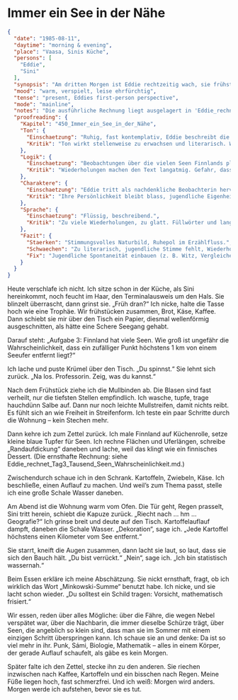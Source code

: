 # Immer ein See in der Nähe

```json
{
  "date": "1985-08-11",
  "daytime": "morning & evening",
  "place": "Vaasa, Sinis Küche",
  "persons": [
    "Eddie",
    "Sini"
  ],
  "synopsis": "Am dritten Morgen ist Eddie rechtzeitig wach, sie frühstückt mit Sini, die ihr den Zettel direkt am Tisch gibt. Tagsüber rechnet sie, versorgt ihre fast verheilten Füße und kocht ein thematisch passendes Abendessen. Am Abend erkennt Eddie, wie sehr Sini ihre Aufgaben mit Humor und Intelligenz auflädt. Ihr Respekt wächst, und zwischen beiden liegt ein unausgesprochenes Band.",
  "mood": "warm, verspielt, leise ehrfürchtig",
  "tense": "present, Eddies first-person perspective",
  "mode": "mainline",
  "notes": "Die ausführliche Rechnung liegt ausgelagert in 'Eddie_rechnet_Tag3_Tausend_Seen_Wahrscheinlichkeit.md'.",
  "proofreading": {
    "Kapitel": "450_Immer_ein_See_in_der_Nähe",
    "Ton": {
      "Einschaetzung": "Ruhig, fast kontemplativ, Eddie beschreibt die Naturbeobachtung mit Staunen.",
      "Kritik": "Ton wirkt stellenweise zu erwachsen und literarisch. Wenig jugendliche Spontaneität."
    },
    "Logik": {
      "Einschaetzung": "Beobachtungen über die vielen Seen Finnlands plausibel.",
      "Kritik": "Wiederholungen machen den Text langatmig. Gefahr, dass die Szene wie Füllmaterial wirkt."
    },
    "Charaktere": {
      "Einschaetzung": "Eddie tritt als nachdenkliche Beobachterin hervor.",
      "Kritik": "Ihre Persönlichkeit bleibt blass, jugendliche Eigenheiten fehlen. Keine Dynamik mit Nebenfiguren."
    },
    "Sprache": {
      "Einschaetzung": "Flüssig, beschreibend.",
      "Kritik": "Zu viele Wiederholungen, zu glatt. Füllwörter und lange Sätze nehmen Tempo raus."
    },
    "Fazit": {
      "Staerken": "Stimmungsvolles Naturbild, Ruhepol im Erzählfluss.",
      "Schwaechen": "Zu literarisch, jugendliche Stimme fehlt, Wiederholungen.",
      "Fix": "Jugendliche Spontaneität einbauen (z. B. Witz, Vergleiche), Sprache straffen, weniger Wiederholungen."
    }
  }
}
```

Heute verschlafe ich nicht. Ich sitze schon in der Küche, als Sini hereinkommt,
noch feucht im Haar, den Terminalausweis um den Hals. Sie blinzelt überrascht,
dann grinst sie. „Früh dran?“ Ich nicke, halte die Tasse hoch wie eine Trophäe.
Wir frühstücken zusammen, Brot, Käse, Kaffee. Dann schiebt sie mir über den
Tisch ein Papier, diesmal wellenförmig ausgeschnitten, als hätte eine Schere
Seegang gehabt.

Darauf steht: „Aufgabe 3: Finnland hat viele Seen. Wie groß ist ungefähr die
Wahrscheinlichkeit, dass ein zufälliger Punkt höchstens 1 km von einem Seeufer
entfernt liegt?“

Ich lache und puste Krümel über den Tisch. „Du spinnst.“ Sie lehnt sich zurück.
„Na los. Professorin. Zeig, was du kannst.“

Nach dem Frühstück ziehe ich die Mullbinden ab. Die Blasen sind fast verheilt,
nur die tiefsten Stellen empfindlich. Ich wasche, tupfe, trage hauchdünn Salbe
auf. Dann nur noch leichte Mullstreifen, damit nichts reibt. Es fühlt sich an
wie Freiheit in Streifenform. Ich teste ein paar Schritte durch die Wohnung –
kein Stechen mehr.

Dann kehre ich zum Zettel zurück. Ich male Finnland auf Küchenrolle, setze
kleine blaue Tupfer für Seen. Ich rechne Flächen und Uferlängen, schreibe
„Randaufdickung“ daneben und lache, weil das klingt wie ein finnisches Dessert.
(Die ernsthafte Rechnung: siehe
Eddie_rechnet_Tag3_Tausend_Seen_Wahrscheinlichkeit.md.)

Zwischendurch schaue ich in den Schrank. Kartoffeln, Zwiebeln, Käse. Ich
beschließe, einen Auflauf zu machen. Und weil’s zum Thema passt, stelle ich eine
große Schale Wasser daneben.

Am Abend ist die Wohnung warm vom Ofen. Die Tür geht, Regen prasselt, Sini tritt
herein, schiebt die Kapuze zurück. „Riecht nach … hm … Geografie?“ Ich grinse
breit und deute auf den Tisch. Kartoffelauflauf dampft, daneben die Schale
Wasser. „Dekoration“, sage ich. „Jede Kartoffel höchstens einen Kilometer vom
See entfernt.“

Sie starrt, kneift die Augen zusammen, dann lacht sie laut, so laut, dass sie
sich den Bauch hält. „Du bist verrückt.“ „Nein“, sage ich. „Ich bin statistisch
wassernah.“

Beim Essen erkläre ich meine Abschätzung. Sie nickt ernsthaft, fragt, ob ich
wirklich das Wort „Minkowski-Summe“ benutzt habe. Ich nicke, und sie lacht schon
wieder. „Du solltest ein Schild tragen: Vorsicht, mathematisch frisiert.“

Wir essen, reden über alles Mögliche: über die Fähre, die wegen Nebel verspätet
war, über die Nachbarin, die immer dieselbe Schürze trägt, über Seen, die
angeblich so klein sind, dass man sie im Sommer mit einem einzigen Schritt
überspringen kann. Ich schaue sie an und denke: Da ist so viel mehr in ihr.
Punk, Sámi, Biologie, Mathematik – alles in einem Körper, der gerade Auflauf
schaufelt, als gäbe es kein Morgen.

Später falte ich den Zettel, stecke ihn zu den anderen. Sie riechen inzwischen
nach Kaffee, Kartoffeln und ein bisschen nach Regen. Meine Füße liegen hoch,
fast schmerzfrei. Und ich weiß: Morgen wird anders. Morgen werde ich aufstehen,
bevor sie es tut.
